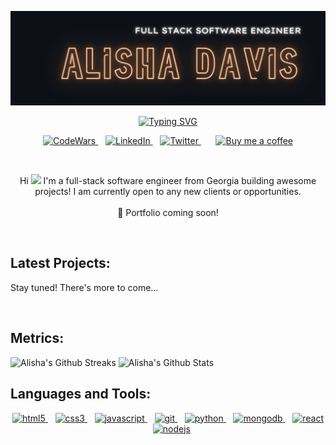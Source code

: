 
<!--intro banner=========-->
<!-- ![Alt Text](picture URL) -->
[![Alisha Davis](https://github.com/alishadavis123/readme-assets/blob/b9c021b712b38012884f22f60c52efa04556072b/self-intro-banner1.png "Alisha Davis")](https://#)

<!--phrase rotation=========-->
<p align="center">
 <a href="https://git.io/typing-svg">
  <img alt="Typing SVG" title="" src="https://readme-typing-svg.herokuapp.com?font=Oswald&size=30&color=D89C73&center=true&width=500&lines=full-stack+web+developer;always+learning+new+things" />
 </a>
</p>

<!--Social Media Links=========-->
<p align="center">
 <a href="https://www.codewars.com/users/missnoon" target="_blank" rel="noreferrer">
  <img alt="CodeWars" title="Check out my CodeWars" src="https://img.shields.io/badge/CodeWars-293548?style=for-the-badge&logo=codewars"/>
 </a>
 &#8287;&#8287;
 <!--
 <a href="" target="_blank" rel="noreferrer">
  <img alt="" title="" src="https://img.shields.io/badge/Dev.to-293548?style=for-the-badge&logo=dev.to"/>
 </a>-->
 <a href="https://linkedin.com/in/alishadavis" target="_blank" rel="noreferrer">
  <img alt="LinkedIn" title="Follow me on LinkedIn" src="https://img.shields.io/badge/Alisha_Davis-293548?style=for-the-badge&logo=linkedin"/>
 </a>
 &#8287;&#8287;
 <a href="https://twitter.com/_alishadavis" target="_blank" rel="noreferrer">
  <img alt="Twitter" title="Follow me on Twitter" src="https://img.shields.io/badge/@__alishandavis-293548?style=for-the-badge&logo=twitter"/>
 </a>
 &#8287;&#8287;
 <!--
 <a href="mailto:davisnalisha@gmail.com" target="_blank" rel="noreferrer">
  <img alt="Email" title="Email Me" src="https://img.shields.io/badge/Email_Me-293548?style=for-the-badge&logo=minutemailer"/>
 </a>-->
 &#8287;&#8287;
 <a href="" target="_blank" rel="noreferrer">
  <img alt="Buy me a coffee" title="Buy me a coffee" src="https://img.shields.io/badge/Buy_Me_a_Coffee-293548?style=for-the-badge&logo=ko-fi"/>
 </a>
</p>


<!--social media badge counts=========-->
<!-- Badges with custom icons - https://github.com/DenverCoder1/custom-icon-badges -->
<!--
<p align-items="center">
 <a href="https://www.youtube.com/#">
    <img alt="youtube subscribers" title="Subscribe to my YouTube channel" src="https://custom-icon-badges.herokuapp.com/youtube/channel/subscribers/UCipSxT7a3rn81vGLw9lqRkg?color=E05D44&label=SUBSCRIBE&logo=video&logoColor=white&style=for-the-badge&labelColor=CE4630"/>
 </a>
 <a href="https://www.youtube.com/#">
  <img alt="youtube views" title="YouTube views" src="https://custom-icon-badges.herokuapp.com/youtube/channel/views/UCipSxT7a3rn81vGLw9lqRkg?color=%23E1AD0E&logo=video&logoColor=white&style=for-the-badge&labelColor=C79600"/>
 </a> 
 <a href="https://github.com/alishadavsi123?tab=followers">
  <img alt="github followers" title="Follow me on Github" src="https://custom-icon-badges.herokuapp.com/github/followers/alishadavis123?color=236ad3&labelColor=1155ba&style=for-the-badge&logo=github&label=Follow&logoColor=white"/>
 </a>
 <a href="https://twitter.com/_alishadavis">
  <img alt="twitter followers" title="Follow me on Twitter" src="https://custom-icon-badges.herokuapp.com/twitter/follow/_alishadavis?color=1D9BF0&labelColor=4aaff3&label=follow&logo=twitter&logoColor=white&style=for-the-badge"/>
 </a>
</p>
-->

<!--
<p align="center">
  <a href="https://www.youtube.com/#"><img width="32px" alt="Youtube" title="Youtube" src="https://i.imgur.com/qiXu7b2.png"/></a>
  &#8287;&#8287;&#8287;&#8287;&#8287;
  <a href="https://twitter.com/_alishadavis"><img width="32px" alt="Twitter" title="Twitter" src="https://i.imgur.com/OXZM1L6.png"/></a>
  &#8287;&#8287;&#8287;&#8287;&#8287;
  <a href="https://discord.gg/missnoon" alt="##"><img width="32px" src="https://i.imgur.com/OViZO8J.png"/></a>
  &#8287;&#8287;&#8287;&#8287;&#8287;
  <a href="https://dev.to/#"><img width="32px" alt="Dev.to" title="##" src="https://i.imgur.com/mVm29vK.png"></a>
  &#8287;&#8287;&#8287;&#8287;&#8287;
  <a href="https://ko-fi.com/#"><img width="32px" alt="Ko-fi" title="Buy me a coffee" src="https://i.imgur.com/PpLeD3K.png"/></a>
  &#8287;&#8287;&#8287;&#8287;&#8287;
</p>
-->
<br/>

<p align="center">Hi <img src="https://media.giphy.com/media/hvRJCLFzcasrR4ia7z/giphy.gif" width="25"> I'm a full-stack software engineer from Georgia building awesome projects! I am currently open to any new clients or opportunities.  <!--Please feel free to contact me via email or LinkedIn.--> <br/><br> 💼 Portfolio coming soon!</p>

<br/>

<!--Latest Project Showcase=========-->
## Latest Projects:<!--icon img-->

Stay tuned! There's more to come...

<br/>

<!--Github Streaks=========-->
## Metrics:<!--icon img-->

![Alisha's Github Streaks](https://github-readme-streak-stats.herokuapp.com/?user=alishadavis123&hide_border=true&theme=holi-theme&background=0d1117&ring=d89c73&fire=d89c73 "Github Streaks")
![Alisha's Github Stats](https://github-readme-stats.vercel.app/api?username=alishadavis123&theme=vision-friendly-dark&show_icons=true&bg_color=0d1117&title_color=d89c73&icon_color=60ABEE&line_height=30&hide_title=yes&hide_border=yes&hide=issues,border&count_private=true "Github Stats")


## Languages and Tools:<!--icon img-->

<p align="center">
 <a href="" target="_blank" rel="noreferrer">
  <img alt="html5" title="" src="https://img.shields.io/badge/HTML-293548?style=for-the-badge&logo=html5"/>
 </a>
 &#8287;&#8287;
 <a href="" target="_blank" rel="noreferrer">
  <img alt="css3" title="" src="https://img.shields.io/badge/CSS-293548?style=for-the-badge&logo=css3"/>
 </a>
 &#8287;&#8287;
 <a href="" target="_blank" rel="noreferrer">
  <img alt="javascript" title="" src="https://img.shields.io/badge/Javascript-293548?style=for-the-badge&logo=javascript"/>
 </a>
 &#8287;&#8287;
 <a href="" target="_blank" rel="noreferrer">
  <img alt="git" title="" src="https://img.shields.io/badge/Git-293548?style=for-the-badge&logo=git"/>
 </a>
 &#8287;&#8287;
 <a href="" target="_blank" rel="noreferrer">
  <img alt="python" title="" src="https://img.shields.io/badge/Python-293548?style=for-the-badge&logo=python"/>
 </a>
 &#8287;&#8287;
 <a href="" target="_blank" rel="noreferrer">
  <img alt="mongodb" title="" src="https://img.shields.io/badge/MongoDB-293548?style=for-the-badge&logo=mongodb"/>
 </a>
 &#8287;&#8287;
 <a href="" target="_blank" rel="noreferrer">
  <img alt="react" title="" src="https://img.shields.io/badge/React-293548?style=for-the-badge&logo=react"/>
 </a>
 &#8287;&#8287;
 <a href="" target="_blank" rel="noreferrer">
  <img alt="nodejs" title="" src="https://img.shields.io/badge/node.js-293548?style=for-the-badge&logo=node.js"/>
 </a>
</p>
